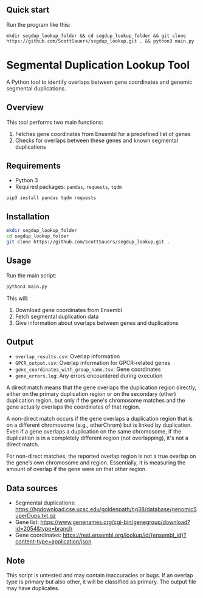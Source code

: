 ## Quick start

Run the program like this:
```
mkdir segdup_lookup_folder && cd segdup_lookup_folder && git clone https://github.com/ScottSauers/segdup_lookup.git . && python3 main.py
```

# Segmental Duplication Lookup Tool

A Python tool to identify overlaps between gene coordinates and genomic segmental duplications.

## Overview

This tool performs two main functions:
1. Fetches gene coordinates from Ensembl for a predefined list of genes
2. Checks for overlaps between these genes and known segmental duplications

## Requirements

- Python 3
- Required packages: `pandas`, `requests`, `tqdm`

```pip3 install pandas tqdm requests```

## Installation

```bash
mkdir segdup_lookup_folder
cd segdup_lookup_folder
git clone https://github.com/ScottSauers/segdup_lookup.git .
```

## Usage

Run the main script:

```bash
python3 main.py
```

This will:
1. Download gene coordinates from Ensembl
2. Fetch segmental duplication data
3. Give information about overlaps between genes and duplications

## Output

- `overlap_results.csv`: Overlap information
-  `GPCR_output.csv`: Overlap information for GPCR-related genes
- `gene_coordinates_with_group_name.tsv`: Gene coordinates
- `gene_errors.log`: Any errors encountered during execution

A direct match means that the gene overlaps the duplication region directly, either on the primary duplication region or on the secondary (other) duplication region, but only if the gene's chromosome matches and the gene actually overlaps the coordinates of that region.

A non-direct match occurs if the gene overlaps a duplication region that is on a different chromosome (e.g., otherChrom) but is linked by duplication. Even if a gene overlaps a duplication on the same chromosome, if the duplication is in a completely different region (not overlapping), it's not a direct match.

For non-direct matches, the reported overlap region is not a true overlap on the gene’s own chromosome and region. Essentially, it is measuring the amount of overlap if the gene were on that other region.

## Data sources
- Segmental duplications: https://hgdownload.cse.ucsc.edu/goldenpath/hg38/database/genomicSuperDups.txt.gz
- Gene list: https://www.genenames.org/cgi-bin/genegroup/download?id=2054&type=branch
- Gene coordinates: https://rest.ensembl.org/lookup/id/{ensembl_id}?content-type=application/json

## Note

This script is untested and may contain inaccuracies or bugs. If an overlap type is primary but also other, it will be classified as primary. The output file may have duplicates.
